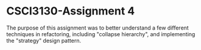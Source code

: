 # CSCI3130-Assignment 4

The purpose of this assignment was to better understand a few different techniques in refactoring, including "collapse hierarchy", and implementing the "strategy" design pattern.
